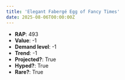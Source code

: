 ```yaml
---
title: 'Elegant Fabergé Egg of Fancy Times'
date: 2025-08-06T00:00:00Z
---
```

- **RAP**: 493
- **Value**: -1
- **Demand level**: -1
- **Trend**: -1
- **Projected?**: True
- **Hyped?**: True
- **Rare?**: True
